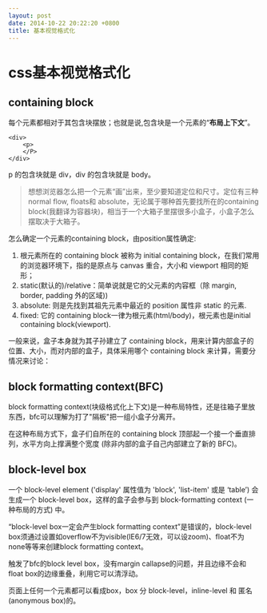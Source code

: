 ```yaml
---
layout: post
date: 2014-10-22 20:22:20 +0800
title: 基本视觉格式化
---
```


# css基本视觉格式化

## containing block

每个元素都相对于其包含块摆放；也就是说,包含块是一个元素的“**布局上下文**”。

    <div>
        <p>
        </P>
    </div>
 p 的包含块就是 div，div 的包含块就是 body。

>想想浏览器怎么把一个元素“画”出来，至少要知道定位和尺寸。定位有三种normal flow, floats和 absolute，无论属于哪种首先要找所在的containing block(我翻译为容器块)，相当于一个大箱子里摆很多小盒子，小盒子怎么摆取决于大箱子。

怎么确定一个元素的containing block，由position属性确定:

1. 根元素所在的 containing block 被称为 initial containing block，在我们常用的浏览器环境下，指的是原点与 canvas 重合，大小和 viewport 相同的矩形；
2.  static(默认的)/relative：简单说就是它的父元素的内容框（除 margin, border, padding 外的区域))
3. absolute: 则是先找到其祖先元素中最近的 position 属性非 static 的元素.
4. fixed: 它的 containing block一律为根元素(html/body)，根元素也是initial containing block(viewport).


一般来说，盒子本身就为其子孙建立了 containing block，用来计算内部盒子的位置、大小，而对内部的盒子，具体采用哪个 containing block 来计算，需要分情况来讨论：




## block formatting context(BFC)
block formatting context(块级格式化上下文)是一种布局特性，还是往箱子里放东西，bfc可以理解为打了"隔板"把一组小盒子分离开。

在这种布局方式下，盒子们自所在的 containing block 顶部起一个接一个垂直排列，水平方向上撑满整个宽度 (除非内部的盒子自己内部建立了新的 BFC)。


## block-level box
一个 block-level element ('display' 属性值为 'block', 'list-item' 或是 ‘table’) 会生成一个 block-level box，这样的盒子会参与到 block-formatting context (一种布局的方式) 中。

“block-level box一定会产生block formatting context”是错误的，block-level box须通过设置如overflow不为visible(IE6/7无效，可以设zoom)、float不为none等等来创建block formatting context。

触发了bfc的block level box，没有margin callapse的问题，并且边缘不会和float box的边缘重叠，利用它可以清浮动。

页面上任何一个元素都可以看成box，box 分 block-level，inline-level 和 匿名(anonymous box)的。
